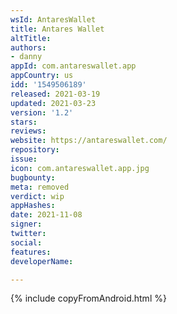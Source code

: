 ```yaml
---
wsId: AntaresWallet
title: Antares Wallet
altTitle: 
authors:
- danny
appId: com.antareswallet.app
appCountry: us
idd: '1549506189'
released: 2021-03-19
updated: 2021-03-23
version: '1.2'
stars: 
reviews: 
website: https://antareswallet.com/
repository: 
issue: 
icon: com.antareswallet.app.jpg
bugbounty: 
meta: removed
verdict: wip
appHashes: 
date: 2021-11-08
signer: 
twitter: 
social: 
features: 
developerName: 

---
```


{% include copyFromAndroid.html %}
